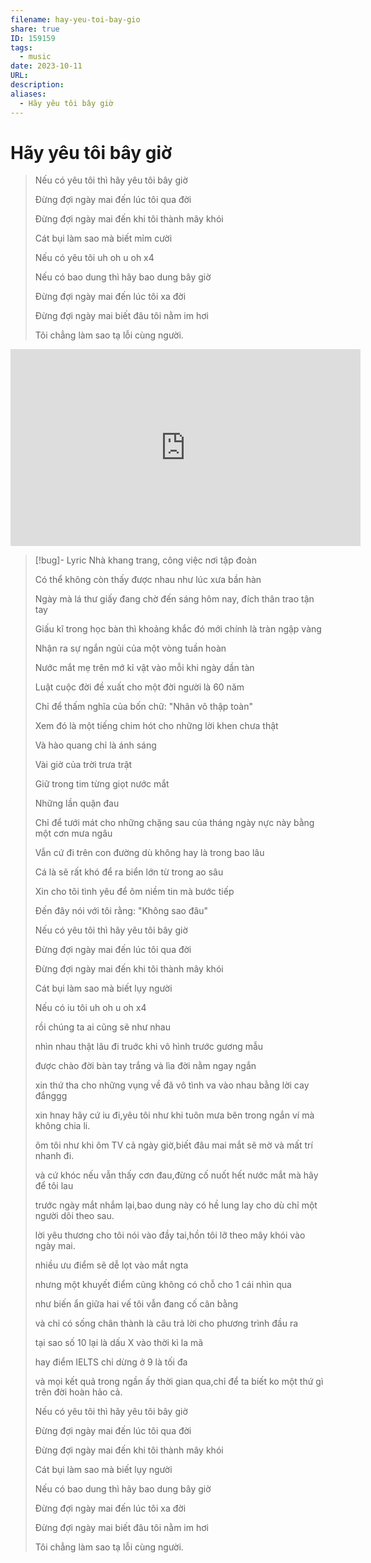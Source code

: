 ```yaml
---
filename: hay-yeu-toi-bay-gio
share: true
ID: 159159
tags:
  - music
date: 2023-10-11
URL: 
description: 
aliases:
  - Hãy yêu tôi bây giờ
---
```


# Hãy yêu tôi bây giờ

> Nếu có yêu tôi thì hãy yêu tôi bây giờ
> 
> Đừng đợi ngày mai đến lúc tôi qua đời
> 
> Đừng đợi ngày mai đến khi tôi thành mây khói
> 
> Cát bụi làm sao mà biết mỉm cười
> 
> Nếu có yêu tôi uh oh u oh x4
> 
> Nếu có bao dung thì hãy bao dung bây giờ
> 
> Đừng đợi ngày mai đến lúc tôi xa đời
> 
> Đừng đợi ngày mai biết đâu tôi nằm im hơi
> 
> Tôi chẳng làm sao tạ lỗi cùng người.


<iframe width="560" height="315" src="https://www.youtube.com/embed/OGV30up_JvE?si=37GZGI3QnpybMKWu" title="YouTube video player" frameborder="0" allow="accelerometer; autoplay; clipboard-write; encrypted-media; gyroscope; picture-in-picture; web-share" allowfullscreen></iframe>



> [!bug]- Lyric
> Nhà khang trang, công việc nơi tập đoàn
> 
> Có thể không còn thấy được nhau như lúc xưa bần hàn
> 
> Ngày mà lá thư giấy đang chờ đến sáng hôm nay, đích thân trao tận tay
> 
> Giấu kĩ trong học bàn thì khoảng khắc đó mới chính là tràn ngập vàng
> 
> Nhận ra sự ngắn ngủi của một vòng tuần hoàn
> 
> Nước mắt mẹ trên mớ kỉ vật vào mỗi khi ngày dần tàn
> 
> Luật cuộc đời đề xuất cho một đời người là 60 năm
> 
> Chỉ để thấm nghĩa của bốn chữ: "Nhân vô thập toàn"
> 
> Xem đó là một tiếng chim hót cho những lời khen chưa thật
> 
> Và hào quang chỉ là ánh sáng
> 
> Vài giờ của trời trưa trật
> 
> Giữ trong tim từng giọt nước mắt
> 
> Những lần quặn đau
> 
> Chỉ để tưới mát cho những chặng sau của tháng ngày nực này bằng một cơn mưa ngâu
> 
> Vẫn cứ đi trên con đường dù không hay là trong bao lâu
> 
> Cá là sẽ rất khó để ra biển lớn từ trong ao sâu
> 
> Xin cho tôi tình yêu để ôm niềm tin mà bước tiếp
> 
> Đến đây nói với tôi rằng: "Không sao đâu"
> 
> Nếu có yêu tôi thì hãy yêu tôi bây giờ
> 
> Đừng đợi ngày mai đến lúc tôi qua đời
> 
> Đừng đợi ngày mai đến khi tôi thành mây khói
> 
> Cát bụi làm sao mà biết lụy người
> 
> Nếu có iu tôi uh oh u oh x4
> 
> rồi chúng ta ai cũng sẽ như nhau
> 
> nhìn nhau thật lâu đi truớc khi vô hình trước gương mẫu
> 
> được chào đời bàn tay trắng và lìa đời nằm ngay ngắn
> 
> xin thứ tha cho những vụng về đã vô tình va vào nhau bằng lời cay đắnggg
> 
> xin hnay hãy cứ iu đi,yêu tôi như khi tuôn mưa bên trong ngắn ví mà không  chia li.
> 
> ôm tôi như khi ôm TV cả ngày giờ,biết đâu mai mắt sẽ mờ và mất trí nhanh đi.
> 
> và cứ khóc nếu vẫn thấy cơn đau,đừng cố nuốt hết nước mắt mà hãy để tôi lau
> 
> trước ngày mắt nhắm lại,bao dung này có hề lung lay cho dù chỉ một người dõi theo sau.
> 
> lời yêu thương cho tôi nói vào đầy tai,hồn tôi lỡ theo mây khói vào ngày mai.
> 
> nhiều ưu điểm sẽ dễ lọt vào mắt ngta
> 
> nhưng một khuyết điểm cũng không có chỗ cho 1 cái nhìn qua
> 
> như biến ẩn giữa hai vế tôi vẫn đang cố cân bằng
> 
> và chỉ có sống chân thành là câu trả lời cho phương trình đầu ra
> 
> tại sao số 10 lại là dấu X vào thời kì la mã
> 
> hay điểm IELTS chỉ dừng ở 9 là tối đa
> 
> và mọi kết quả trong ngần ấy thời gian qua,chỉ để ta biết ko một thứ gì trên đời hoàn hảo cả.
> 
> Nếu có yêu tôi thì hãy yêu tôi bây giờ
> 
> Đừng đợi ngày mai đến lúc tôi qua đời
> 
> Đừng đợi ngày mai đến khi tôi thành mây khói
> 
> Cát bụi làm sao mà biết lụy người
> 
> Nếu có bao dung thì hãy bao dung bây giờ
> 
> Đừng đợi ngày mai đến lúc tôi xa đời
> 
> Đừng đợi ngày mai biết đâu tôi nằm im hơi
> 
> Tôi chẳng làm sao tạ lỗi cùng người.


